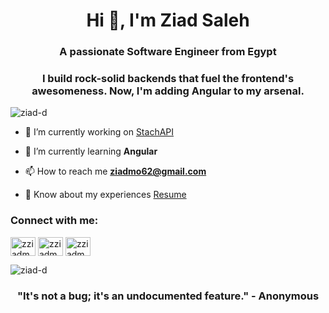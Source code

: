 <h1 align="center">Hi 👋, I'm Ziad Saleh</h1>
<h3 align="center">A passionate Software Engineer from Egypt</h3>
<h3 align="center">I build rock-solid backends that fuel the frontend's awesomeness. Now, I'm adding Angular to my arsenal.</h3>


<p align="left"> <img src="https://komarev.com/ghpvc/?username=ziad-d&label=Profile%20views&color=0e75b6&style=flat" alt="ziad-d" /> </p>

- 🔭 I’m currently working on [StachAPI](https://github.com/Ziad-d/Stach.API)

- 🌱 I’m currently learning **Angular**

- 📫 How to reach me **ziadmo62@gmail.com**

- 📄 Know about my experiences [Resume](
https://drive.google.com/file/d/1WE9Vv6C0EXrpPnCWU4GqNE8jariDs0o0/view?usp=sharing)

<h3 align="left">Connect with me:</h3>
<p align="left">
<a href="https://linkedin.com/in/zziadm" target="blank"><img align="center" src="https://raw.githubusercontent.com/rahuldkjain/github-profile-readme-generator/master/src/images/icons/Social/linked-in-alt.svg" alt="zziadm" height="30" width="40" /></a>
<a href="https://twitter.com/zziadm_" target="blank"><img align="center" src="https://raw.githubusercontent.com/rahuldkjain/github-profile-readme-generator/master/src/images/icons/Social/twitter.svg" alt="zziadm_" height="30" width="40" /></a>
<a href="https://instagram.com/zziadm" target="blank"><img align="center" src="https://raw.githubusercontent.com/rahuldkjain/github-profile-readme-generator/master/src/images/icons/Social/instagram.svg" alt="zziadm" height="30" width="40" /></a>
</p>


<p><img align="center" src="https://github-readme-stats.vercel.app/api/top-langs?username=ziad-d&show_icons=true&locale=en&layout=compact" alt="ziad-d" /></p>



<h3 align="center">"It's not a bug; it's an undocumented feature." - Anonymous</h3>

